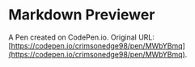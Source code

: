 # Markdown Previewer

A Pen created on CodePen.io. Original URL: [https://codepen.io/crimsonedge98/pen/MWbYBmq](https://codepen.io/crimsonedge98/pen/MWbYBmq).

